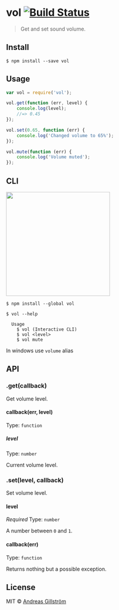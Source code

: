 # vol [![Build Status](https://travis-ci.org/gillstrom/vol.svg?branch=master)](https://travis-ci.org/gillstrom/vol)

> Get and set sound volume.


## Install

```
$ npm install --save vol
```


## Usage

```js
var vol = require('vol');

vol.get(function (err, level) {
	console.log(level);
	//=> 0.45
});

vol.set(0.65, function (err) {
	console.log('Changed volume to 65%');
});

vol.mute(function (err) {
	console.log('Volume muted');
});
```


## CLI

<img width="283" src="screenshot.png">

```
$ npm install --global vol
```

```
$ vol --help

  Usage
    $ vol (Interactive CLI)
    $ vol <level>
    $ vol mute
```

In windows use ```volume``` alias

## API

### .get(callback)

Get volume level.

#### callback(err, level)
  
Type: `function`

##### level

Type: `number`

Current volume level.

### .set(level, callback)

Set volume level.

#### level

*Required*
Type: `number`

A number between `0` and `1`.

#### callback(err)
  
Type: `function`

Returns nothing but a possible exception.


## License

MIT © [Andreas Gillström](http://github.com/gillstrom)
